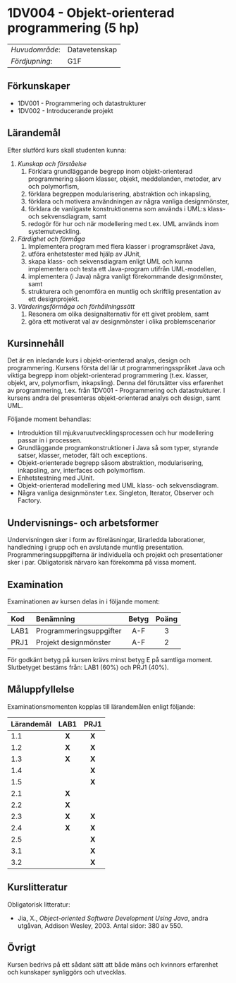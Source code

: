 # 1DV004 - Objekt-orienterad programmering (5 hp)

|     |     |
| --- | --- | 
| *Huvudområde*: | Datavetenskap | 
| *Fördjupning*: | G1F | 

## Förkunskaper

- 1DV001 - Programmering och datastrukturer
- 1DV002 - Introducerande projekt

## Lärandemål

Efter slutförd kurs skall studenten kunna:

1. *Kunskap och förståelse*
    1. Förklara grundläggande begrepp inom objekt-orienterad programmering såsom klasser, objekt, meddelanden, metoder, arv  och polymorfism, 
    2. förklara begreppen modularisering, abstraktion och inkapsling, 
    3. förklara och motivera användningen av några vanliga designmönster, 
    4. förklara de vanligaste konstruktionerna som används i UML:s klass- och sekvensdiagram, samt
    5. redogör för hur och när modellering med t.ex. UML används inom systemutveckling. 
2. *Färdighet och förmåga*
    1. Implementera program med flera klasser i programspråket Java,
    2. utföra enhetstester med hjälp av JUnit,
    3. skapa klass- och sekvensdiagram enligt UML och kunna implementera och testa ett Java-program utifrån UML-modellen,
    4. implementera (i Java) några vanligt förekommande designmönster, samt
    5. strukturera och genomföra en muntlig och skriftlig presentation av ett designprojekt. 
3. *Värderingsförmåga och förhållningssätt*
    1. Resonera om olika designalternativ för ett givet problem, samt
    2. göra ett motiverat val av designmönster i olika problemscenarior

## Kursinnehåll

Det är en inledande kurs i objekt-orienterad analys, design och programmering. Kursens första del lär ut programmeringsspråket Java och viktiga begrepp inom objekt-orienterad programmering (t.ex. klasser, objekt, arv, polymorfism, inkapsling). Denna del förutsätter viss erfarenhet av programmering, t.ex. från 1DV001 - Programmering och datastrukturer. I kursens andra del presenteras objekt-orienterad analys och design, samt UML. 

Följande moment behandlas:

- Introduktion till mjukvaruutvecklingsprocessen och hur modellering passar in i processen.
- Grundläggande programkonstruktioner i Java så som typer, styrande satser, klasser, metoder, fält och exceptions.
- Objekt-orienterade begrepp såsom abstraktion, modularisering, inkapsling, arv, interfaces och polymorfism.
- Enhetstestning med JUnit.
- Objekt-orienterad modellering med UML klass- och sekvensdiagram.
- Några vanliga designmönster t.ex. Singleton, Iterator, Observer och Factory.

## Undervisnings- och arbetsformer

Undervisningen sker i form av föreläsningar, lärarledda laborationer, handledning i grupp och en avslutande muntlig presentation. Programmeringsuppgifterna är individuella och projekt och presentationer sker i par. Obligatorisk närvaro kan förekomma på vissa moment.

## Examination

Examinationen av kursen delas in i följande moment:

| Kod  | Benämning               | Betyg | Poäng | 
| :--- | :---------------------- | :---: | :---: |
| LAB1 | Programmeringsuppgifter | A-F   | 3     |
| PRJ1 | Projekt designmönster   | A-F   | 2     |

För godkänt betyg på kursen krävs minst betyg E på samtliga moment. Slutbetyget bestäms från: LAB1 (60%) och PRJ1 (40%).

## Måluppfyllelse

Examinationsmomenten kopplas till lärandemålen enligt följande:

| Lärandemål | LAB1  | PRJ1  | 
| :--------- | :---: | :---: |
| 1.1        | **X** | **X** |
| 1.2        | **X** | **X** |
| 1.3        | **X** | **X** |
| 1.4        |       | **X** |
| 1.5        |       | **X** |
| 2.1        | **X** |       |
| 2.2        | **X** |       |
| 2.3        | **X** | **X** |
| 2.4        | **X** | **X** |
| 2.5        |       | **X** |
| 3.1        |       | **X** |
| 3.2        |       | **X** |

## Kurslitteratur

Obligatorisk litteratur:

- Jia, X., *Object-oriented Software Development Using Java*, andra utgåvan, Addison Wesley, 2003. Antal sidor: 380 av 550.

## Övrigt

Kursen bedrivs på ett sådant sätt att både mäns och kvinnors erfarenhet och kunskaper synliggörs och utvecklas.
